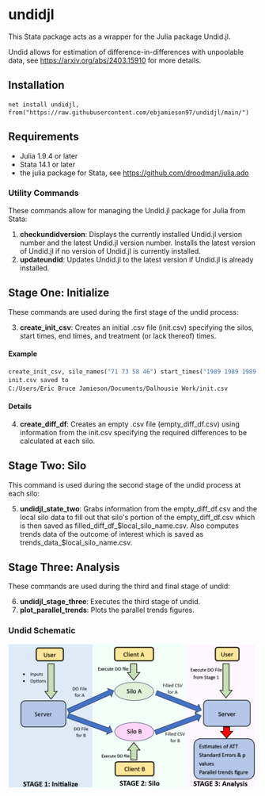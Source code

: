 # undidjl
This Stata package acts as a wrapper for the Julia package Undid.jl. 

Undid allows for estimation of difference-in-differences with unpoolable data, see https://arxiv.org/abs/2403.15910 for more details.

## Installation 
```
net install undidjl, from("https://raw.githubusercontent.com/ebjamieson97/undidjl/main/")
```
## Requirements
* Julia 1.9.4 or later
* Stata 14.1 or later
* the julia package for Stata, see https://github.com/droodman/julia.ado

### Utility Commands
These commands allow for managing the Undid.jl package for Julia from Stata:

1. **checkundidversion**: Displays the currently installed Undid.jl version number and the latest Undid.jl version number. Installs the latest version of Undid.jl if no version of Undid.jl is currently installed.
2. **updateundid**: Updates Undid.jl to the latest version if Undid.jl is already installed.


## Stage One: Initialize
These commands are used during the first stage of the undid process:

3. **create_init_csv**: Creates an initial .csv file (init.csv) specifying the silos, start times, end times, and treatment (or lack thereof) times.
#### Example
```stata
create_init_csv, silo_names("71 73 58 46") start_times("1989 1989 1989 1989") end_times("2000 2000 2000 2000") treatment_times("1991 control 1993 control") covariates("asian black male")
init.csv saved to
C:/Users/Eric Bruce Jamieson/Documents/Dalhousie Work/init.csv
```
#### Details

4. **create_diff_df**: Creates an empty .csv file (empty_diff_df.csv) using information from the init.csv specifying the required differences to be calculated at each silo.

## Stage Two: Silo
This command is used during the second stage of the undid process at each silo:

5. **undidjl_state_two**: Grabs information from the empty_diff_df.csv and the local silo data to fill out that silo's portion of the empty_diff_df.csv which is then saved as filled_diff_df_$local_silo_name.csv. Also computes trends data of the outcome of interest which is saved as trends_data_$local_silo_name.csv.

## Stage Three: Analysis
These commands are used during the third and final stage of undid:

6. **undidjl_stage_three**: Executes the third stage of undid.
7. **plot_parallel_trends**: Plots the parallel trends figures.



### Undid Schematic 
![Diagram showing how difference-in-differences is computed with unpoolable data](./undid_schematic.png)

